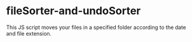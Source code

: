 # fileSorter-and-undoSorter
This JS script moves your files in a specified folder according to the date and file extension.
